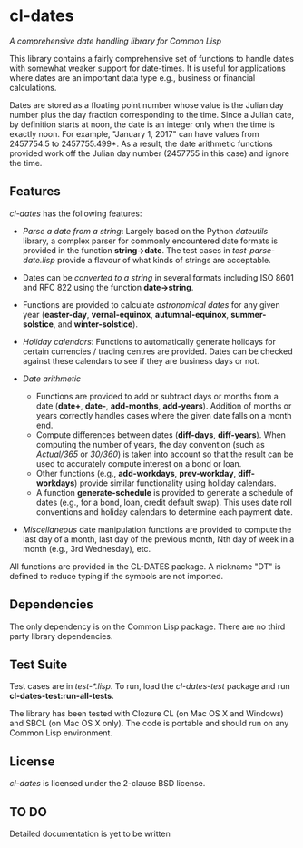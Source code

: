 # cl-dates

*A comprehensive date handling library for Common Lisp*

This library contains a fairly comprehensive set of functions to
handle dates with somewhat weaker support for date-times. It is useful
for applications where dates are an important data type e.g., business
or financial calculations.

Dates are stored as a floating point number whose value is the Julian
day number plus the day fraction corresponding to the time. Since a
Julian date, by definition starts at noon, the date is an integer only
when the time is exactly noon. For example, "January 1, 2017" can have
values from 2457754.5 to 2457755.499*. As a result, the date
arithmetic functions provided work off the Julian day number (2457755
in this case) and ignore the time.

## Features

*cl-dates* has the following features:

- *Parse a date from a string*: Largely based on the Python
  *dateutils* library, a complex parser for commonly encountered date
  formats is provided in the function **string->date**. The test cases
  in *test-parse-date.lisp* provide a flavour of what kinds of strings
  are acceptable.

- Dates can be *converted to a string* in several formats including
  ISO 8601 and RFC 822 using the function **date->string**.

- Functions are provided to calculate *astronomical dates* for any
  given year (**easter-day**, **vernal-equinox**,
  **autumnal-equinox**, **summer-solstice**, and **winter-solstice**).

- *Holiday calendars*: Functions to automatically generate holidays
  for certain currencies / trading centres are provided. Dates can
  be checked against these calendars to see if they are business days
  or not.

- *Date arithmetic*
    - Functions are provided to add or subtract days or months from a
      date (**date+**, **date-**, **add-months**,
      **add-years**). Addition of months or years correctly handles
      cases where the given date falls on a month end.
    - Compute differences between dates (**diff-days**,
      **diff-years**). When computing the number of years, the day
      convention (such as *Actual/365* or *30/360*) is taken into
      account so that the result can be used to accurately compute
      interest on a bond or loan.
    - Other functions (e.g., **add-workdays**, **prev-workday**,
      **diff-workdays**) provide similar functionality using holiday
      calendars.
    - A function **generate-schedule** is provided to generate a
      schedule of dates (e.g., for a bond, loan, credit default swap).
      This uses date roll conventions and holiday calendars to determine
      each payment date.
      
- *Miscellaneous* date manipulation functions are provided to compute
  the last day of a month, last day of the previous month, Nth day of
  week in a month (e.g., 3rd Wednesday), etc.

All functions are provided in the CL-DATES package. A nickname "DT" is
defined to reduce typing if the symbols are not imported.

## Dependencies

The only dependency is on the Common Lisp package. There are no third
party library dependencies.

## Test Suite

Test cases are in _test-*.lisp_. To run, load the *cl-dates-test* package
and run **cl-dates-test:run-all-tests**.

The library has been tested with Clozure CL (on Mac OS X and Windows) and SBCL (on Mac
OS X only). The code is portable and should run on any Common Lisp environment. 

## License

*cl-dates* is licensed under the 2-clause BSD license.

## TO DO

Detailed documentation is yet to be written
